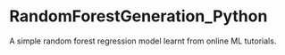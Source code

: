 # RandomForestGeneration_Python
A simple random forest regression model learnt from online ML tutorials.
